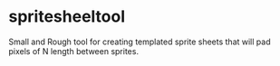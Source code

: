 # spritesheeltool

Small and Rough tool for creating templated sprite sheets that will pad pixels of N length between sprites. 
